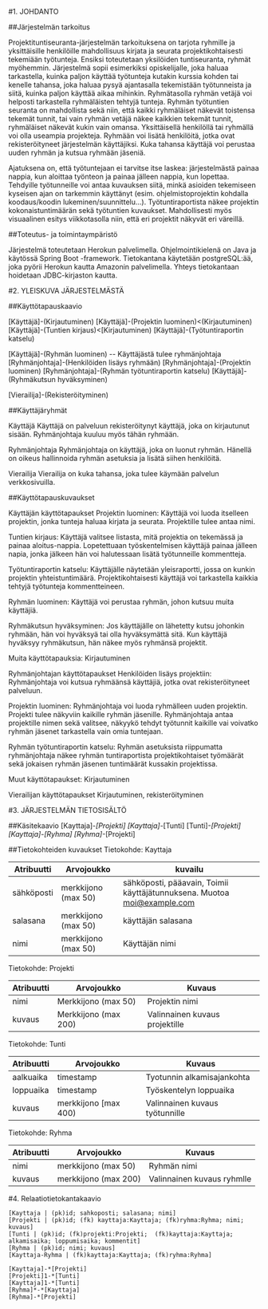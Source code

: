 #1. JOHDANTO

##Järjestelmän tarkoitus

Projektituntiseuranta-järjestelmän tarkoituksena on tarjota ryhmille ja yksittäisille henkilöille mahdollisuus kirjata ja seurata projektikohtaisesti tekemiään työtunteja. Ensiksi toteutetaan yksilöiden tuntiseuranta, ryhmät myöhemmin. Järjestelmä sopii esimerkiksi opiskelijalle, joka haluaa tarkastella, kuinka paljon käyttää työtunteja kutakin kurssia kohden tai kenelle tahansa, joka haluaa pysyä ajantasalla tekemistään työtunneista ja siitä, kuinka paljon käyttää aikaa mihinkin. Ryhmätasolla ryhmän vetäjä voi helposti tarkastella ryhmäläisten tehtyjä tunteja. Ryhmän työtuntien seuranta on mahdollista sekä niin, että kaikki ryhmäläiset näkevät toistensa tekemät tunnit, tai vain ryhmän vetäjä näkee kaikkien tekemät tunnit, ryhmäläiset näkevät kukin vain omansa. Yksittäisellä henkilöllä tai ryhmällä voi olla useampia projekteja. Ryhmään voi lisätä henkilöitä, jotka ovat rekisteröityneet järjestelmän käyttäjiksi. Kuka tahansa käyttäjä voi perustaa uuden ryhmän ja kutsua ryhmään jäseniä.

Ajatuksena on, että työtuntejaan ei tarvitse itse laskea: järjestelmästä painaa nappia, kun aloittaa työnteon ja painaa jälleen nappia, kun lopettaa. Tehdyille työtunneille voi antaa kuvauksen siitä, minkä asioiden tekemiseen kyseisen ajan on tarkemmin käyttänyt (esim. ohjelmistoprojektin kohdalla koodaus/koodin lukeminen/suunnittelu...). Työtuntiraportista näkee projektin kokonaistuntimäärän sekä työtuntien kuvaukset. Mahdollisesti myös visuaalinen esitys viikkotasolla niin, että eri projektit näkyvät eri väreillä.


##Toteutus- ja toimintaympäristö

Järjestelmä toteutetaan Herokun palvelimella. Ohjelmointikielenä on Java ja käytössä Spring Boot -framework. Tietokantana käytetään postgreSQL:ää, joka pyörii Herokun kautta Amazonin palvelimella. Yhteys tietokantaan hoidetaan JDBC-kirjaston kautta.


#2. YLEISKUVA JÄRJESTELMÄSTÄ

##Käyttötapauskaavio

[Käyttäjä]-(Kirjautuminen)
[Käyttäjä]-(Projektin luominen)<(Kirjautuminen)
[Käyttäjä]-(Tuntien kirjaus)<[Kirjautuminen)
[Käyttäjä]-(Työtuntiraportin katselu)

[Käyttäjä]-(Ryhmän luominen) -- Käyttäjästä tulee ryhmänjohtaja
[Ryhmänjohtaja]-(Henkilöiden lisäys ryhmään)
[Ryhmänjohtaja]-(Projektin luominen)
[Ryhmänjohtaja]-(Ryhmän työtuntiraportin katselu)
[Käyttäjä]-(Ryhmäkutsun hyväksyminen)

[Vierailija]-(Rekisteröityminen)


##Käyttäjäryhmät 

Käyttäjä
Käyttäjä on palveluun rekisteröitynyt käyttäjä, joka on kirjautunut sisään. Ryhmänjohtaja kuuluu myös tähän ryhmään.

Ryhmänjohtaja
Ryhmänjohtaja on käyttäjä, joka on luonut ryhmän. Hänellä on oikeus hallinnoida ryhmän asetuksia ja lisätä siihen henkilöitä.

Vierailija
Vierailija on kuka tahansa, joka tulee käymään palvelun verkkosivuilla.


##Käyttötapauskuvaukset

Käyttäjän käyttötapaukset
Projektin luominen:
Käyttäjä voi luoda itselleen projektin, jonka tunteja haluaa kirjata ja seurata. Projektille tulee antaa nimi.

Tuntien kirjaus:
Käyttäjä valitsee listasta, mitä projektia on tekemässä ja painaa aloitus-nappia. Lopetettuaan työskentelmisen käyttäjä painaa jälleen napia, jonka jälkeen hän voi halutessaan lisätä työtunneille kommentteja.

Työtuntiraportin katselu:
Käyttäjälle näytetään yleisraportti, jossa on kunkin projektin yhteistuntimäärä. Projektikohtaisesti käyttäjä voi tarkastella kaikkia tehtyjä työtunteja kommentteineen.

Ryhmän luominen:
Käyttäjä voi perustaa ryhmän, johon kutsuu muita käyttäjiä.

Ryhmäkutsun hyväksyminen:
Jos käyttäjälle on lähetetty kutsu johonkin ryhmään, hän voi hyväksyä tai olla hyväksymättä sitä. Kun käyttäjä hyväksyy ryhmäkutsun, hän näkee myös ryhmänsä projektit.

Muita käyttötapauksia:
Kirjautuminen


Ryhmänjohtajan käyttötapaukset
Henkilöiden lisäys projektiin:
Ryhmänjohtaja voi kutsua ryhmäänsä käyttäjiä, jotka ovat rekisteröityneet palveluun.

Projektin luominen:
Ryhmänjohtaja voi luoda ryhmälleen uuden projektin. Projekti tulee näkyviin kaikille ryhmän jäsenille. Ryhmänjohtaja antaa projektille nimen sekä valitsee, näkyykö tehdyt työtunnit kaikille vai voivatko ryhmän jäsenet tarkastella vain omia tuntejaan.

Ryhmän työtuntiraportin katselu:
Ryhmän asetuksista riippumatta ryhmänjohtaja näkee ryhmän tuntiraportista projektikohtaiset työmäärät sekä jokaisen ryhmän jäsenen tuntimäärät kussakin projektissa.

Muut käyttötapaukset:
Kirjautuminen


Vierailijan käyttötapaukset
Kirjautuminen, rekisteröityminen

#3. JÄRJESTELMÄN TIETOSISÄLTÖ

##Käsitekaavio
[Kayttaja]-*[Projekti]
[Kayttaja]-*[Tunti]
[Tunti]*-[Projekti]
[Kayttaja]*-*[Ryhma]
[Ryhma]-*[Projekti]

##Tietokohteiden kuvaukset
Tietokohde: Kayttaja

Atribuutti   | Arvojoukko    | kuvailu
-------------|---------------|--------
sähköposti   | merkkijono (max 50) | sähköposti, pääavain, Toimii käyttäjätunnuksena. Muotoa moi@example.com
salasana     |  merkkijono (max 50) | käyttäjän salasana
nimi         | merkkijono (max 50) | Käyttäjän nimi

Tietokohde: Projekti

Atribuutti   | Arvojoukko     | Kuvaus
-------------|----------------|--------
nimi         | Merkkijono (max 50) | Projektin nimi
kuvaus       | Merkkijono (max 200) | Valinnainen kuvaus projektille

Tietokohde: Tunti

Atribuutti   | Arvojoukko     | Kuvaus
-------------|----------------|---------
aalkuaika    | timestamp      | Tyotunnin alkamisajankohta
loppuaika    | timestamp      | Työskentelyn loppuaika
kuvaus       | merkkijono [max 400) | Valinnainen kuvaus työtunnille

Tietokohde: Ryhma

Atribuutti   | Arvojoukko     |  Kuvaus
-------------|-----------------|--------
nimi         | merkkijono (max 50) | Ryhmän nimi
kuvaus       | merkkijono (max 200) | Valinnainen kuvaus ryhmlle

#4. Relaatiotietokantakaavio

```
[Kayttaja | (pk)id; sahkoposti; salasana; nimi]
[Projekti | (pk)id; (fk) kayttaja:Kayttaja; (fk)ryhma:Ryhma; nimi; kuvaus]
[Tunti | (pk)id; (fk)projekti:Projekti;  (fk)kayttaja:Kayttaja; alkamisaika; loppumisaika; kommentit]
[Ryhma | (pk)id; nimi; kuvaus]
[Kayttaja-Ryhma | (fk)kayttaja:Kayttaja; (fk)ryhma:Ryhma]

[Kayttaja]-*[Projekti]
[Projekti]1-*[Tunti]
[Kayttaja]1-*[Tunti]
[Ryhma]*-*[Kayttaja]
[Ryhma]-*[Projekti]
```
